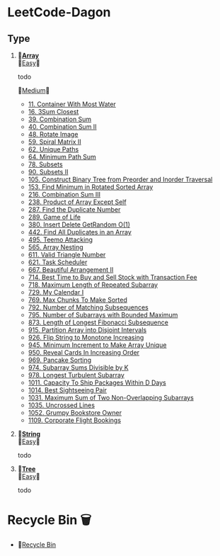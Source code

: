 #  LeetCode-Dagon

## **Type**
1. 📌[**Array**](https://github.com/Dagon0577/LeetCode/tree/master/Type/LeetCode_Array)  
    💚[Easy](https://github.com/Dagon0577/LeetCode/tree/master/Type/LeetCode_Array/Easy)🎈  

    todo

    🧡[Medium](https://github.com/Dagon0577/LeetCode/tree/master/Type/LeetCode_Array/Medium)🎈
    - [11. Container With Most Water](https://github.com/Dagon0577/LeetCode/blob/master/Type/LeetCode_Array/Medium/11.%20Container%20With%20Most%20Water.java)
    - [16. 3Sum Closest](https://github.com/Dagon0577/LeetCode/tree/master/Type/LeetCode_Array/Medium/16.%203Sum%20Closest.java)
    - [39. Combination Sum](https://github.com/Dagon0577/LeetCode/blob/master/Type/LeetCode_Array/Medium/39.%20Combination%20Sum.java)
    - [40. Combination Sum II](https://github.com/Dagon0577/LeetCode/blob/master/Type/LeetCode_Array/Medium/40.%20Combination%20Sum%20II.java)
    - [48. Rotate Image](https://github.com/Dagon0577/LeetCode/blob/master/Type/LeetCode_Array/Medium/48.%20Rotate%20Image.java)
    - [59. Spiral Matrix II](https://github.com/Dagon0577/LeetCode/blob/master/Type/LeetCode_Array/Medium/59.%20Spiral%20Matrix%20II.java)
    - [62. Unique Paths](https://github.com/Dagon0577/LeetCode/blob/master/Type/LeetCode_Array/Medium/62.%20Unique%20Paths.java)
    - [64. Minimum Path Sum](https://github.com/Dagon0577/LeetCode/blob/master/Type/LeetCode_Array/Medium/64.%20Minimum%20Path%20Sum.java)
    - [78. Subsets](https://github.com/Dagon0577/LeetCode/blob/master/Type/LeetCode_Array/Medium/78.%20Subsets.java)
    - [90. Subsets II](https://github.com/Dagon0577/LeetCode/blob/master/90.%20Subsets%20II.java)
    - [105. Construct Binary Tree from Preorder and Inorder Traversal](https://github.com/Dagon0577/LeetCode/blob/master/105.%20Construct%20Binary%20Tree%20from%20Preorder%20and%20Inorder%20Traversal.java)
    - [153. Find Minimum in Rotated Sorted Array](https://github.com/Dagon0577/LeetCode/blob/master/153.%20Find%20Minimum%20in%20Rotated%20Sorted%20Array.java)
    - [216. Combination Sum III](https://github.com/Dagon0577/LeetCode/blob/master/Type/LeetCode_Array/Medium/216.%20Combination%20Sum%20III.java)
    - [238. Product of Array Except Self](https://github.com/Dagon0577/LeetCode/blob/master/Type/LeetCode_Array/Medium/238.%20Product%20of%20Array%20Except%20Self.java)
    - [287. Find the Duplicate Number](https://github.com/Dagon0577/LeetCode/blob/master/Type/LeetCode_Array/Medium/287.%20Find%20the%20Duplicate%20Number.java)
    - [289. Game of Life](https://github.com/Dagon0577/LeetCode/blob/master/Type/LeetCode_Array/Medium/289.%20Game%20of%20Life.java)
    - [380. Insert Delete GetRandom O(1)](https://github.com/Dagon0577/LeetCode/blob/master/Type/LeetCode_Array/Medium/380.%20Insert%20Delete%20GetRandom%20O(1).java)
    - [442. Find All Duplicates in an Array](https://github.com/Dagon0577/LeetCode/blob/master/Type/LeetCode_Array/Medium/442.%20Find%20All%20Duplicates%20in%20an%20Array.java)
    - [495. Teemo Attacking](https://github.com/Dagon0577/LeetCode/blob/master/Type/LeetCode_Array/Medium/495.%20Teemo%20Attacking.java)
    - [565. Array Nesting](https://github.com/Dagon0577/LeetCode/blob/master/Type/LeetCode_Array/Medium/565.%20Array%20Nesting.java)
    - [611. Valid Triangle Number](https://github.com/Dagon0577/LeetCode/blob/master/Type/LeetCode_Array/Medium/611.%20Valid%20Triangle%20Number.java)
    - [621. Task Scheduler](https://github.com/Dagon0577/LeetCode/blob/master/Type/LeetCode_Array/Medium/621.%20Task%20Scheduler.java)
    - [667. Beautiful Arrangement II](https://github.com/Dagon0577/LeetCode/blob/master/Type/LeetCode_Array/Medium/667.%20Beautiful%20Arrangement%20II.java)
    - [714. Best Time to Buy and Sell Stock with Transaction Fee](https://github.com/Dagon0577/LeetCode/blob/master/Type/LeetCode_Array/Medium/714.%20Best%20Time%20to%20Buy%20and%20Sell%20Stock%20with%20Transaction%20Fee.java)
    - [718. Maximum Length of Repeated Subarray](https://github.com/Dagon0577/LeetCode/blob/master/Type/LeetCode_Array/Medium/718.%20Maximum%20Length%20of%20Repeated%20Subarray.java)
    - [729. My Calendar I](https://github.com/Dagon0577/LeetCode/blob/master/Type/LeetCode_Array/Medium/729.%20My%20Calendar%20I.java)
    - [769. Max Chunks To Make Sorted](https://github.com/Dagon0577/LeetCode/blob/master/Type/LeetCode_Array/Medium/769.%20Max%20Chunks%20To%20Make%20Sorted.java)
    - [792. Number of Matching Subsequences](https://github.com/Dagon0577/LeetCode/blob/master/Type/LeetCode_Array/Medium/792.%20Number%20of%20Matching%20Subsequences.java)
    - [795. Number of Subarrays with Bounded Maximum](https://github.com/Dagon0577/LeetCode/blob/master/Type/LeetCode_Array/Medium/795.%20Number%20of%20Subarrays%20with%20Bounded%20Maximum.java)
    - [873. Length of Longest Fibonacci Subsequence](https://github.com/Dagon0577/LeetCode/blob/master/Type/LeetCode_Array/Medium/873.%20Length%20of%20Longest%20Fibonacci%20Subsequence.java)
    - [915. Partition Array into Disjoint Intervals](https://github.com/Dagon0577/LeetCode/blob/master/Type/LeetCode_Array/Medium/915.%20Partition%20Array%20into%20Disjoint%20Intervals.java)
    - [926. Flip String to Monotone Increasing](https://github.com/Dagon0577/LeetCode/blob/master/Type/LeetCode_Array/Medium/926.%20Flip%20String%20to%20Monotone%20Increasing.java)
    - [945. Minimum Increment to Make Array Unique](https://github.com/Dagon0577/LeetCode/blob/master/Type/LeetCode_Array/Medium/945.%20Minimum%20Increment%20to%20Make%20Array%20Unique.java)
    - [950. Reveal Cards In Increasing Order](https://github.com/Dagon0577/LeetCode/blob/master/Type/LeetCode_Array/Medium/950.%20Reveal%20Cards%20In%20Increasing%20Order.java)
    - [969. Pancake Sorting](https://github.com/Dagon0577/LeetCode/blob/master/Type/LeetCode_Array/Medium/969.%20Pancake%20Sorting.java)
    - [974. Subarray Sums Divisible by K](https://github.com/Dagon0577/LeetCode/blob/master/Type/LeetCode_Array/Medium/974.%20Subarray%20Sums%20Divisible%20by%20K.java)
    - [978. Longest Turbulent Subarray](https://github.com/Dagon0577/LeetCode/blob/master/Type/LeetCode_Array/Medium/978.%20Longest%20Turbulent%20Subarray.java)
    - [1011. Capacity To Ship Packages Within D Days](https://github.com/Dagon0577/LeetCode/blob/master/Type/LeetCode_Array/Medium/1011.%20Capacity%20To%20Ship%20Packages%20Within%20D%20Days.java)
    - [1014. Best Sightseeing Pair](https://github.com/Dagon0577/LeetCode/blob/master/Type/LeetCode_Array/Medium/1014.%20Best%20Sightseeing%20Pair.java)
    - [1031. Maximum Sum of Two Non-Overlapping Subarrays](https://github.com/Dagon0577/LeetCode/blob/master/Type/LeetCode_Array/Medium/1031.%20Maximum%20Sum%20of%20Two%20Non-Overlapping%20Subarrays.java)
    - [1035. Uncrossed Lines](https://github.com/Dagon0577/LeetCode/blob/master/Type/LeetCode_Array/Medium/1035.%20Uncrossed%20Lines.java)
    - [1052. Grumpy Bookstore Owner](https://github.com/Dagon0577/LeetCode/blob/master/Type/LeetCode_Array/Medium/1052.%20Grumpy%20Bookstore%20Owner.java)
    - [1109. Corporate Flight Bookings](https://github.com/Dagon0577/LeetCode/blob/master/Type/LeetCode_Array/Medium/1109.%20Corporate%20Flight%20Bookings.java)
 
2. 📌[**String**](https://github.com/Dagon0577/LeetCode/tree/master/Type/LeetCode_String)  
    💚[Easy](https://github.com/Dagon0577/LeetCode/tree/master/Type/LeetCode_String/Easy)🎈

    todo

2. 📌[**Tree**](https://github.com/Dagon0577/LeetCode/tree/master/Type/LeetCode_Tree)  
    💚[Easy](https://github.com/Dagon0577/LeetCode/tree/master/Type/LeetCode_Tree/Easy)🎈 

    todo



# Recycle Bin 🗑  
 * 🛒[Recycle Bin](https://github.com/Dagon0577/LeetCode/tree/master/RecycleBin)  